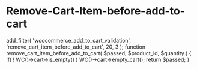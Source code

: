 # Remove-Cart-Item-before-add-to-cart

add_filter( 'woocommerce_add_to_cart_validation', 'remove_cart_item_before_add_to_cart', 20, 3 );
function remove_cart_item_before_add_to_cart( $passed, $product_id, $quantity ) {
    if( ! WC()->cart->is_empty() )
        WC()->cart->empty_cart();
    return $passed;
}
